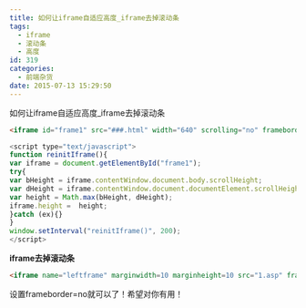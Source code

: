 ```yaml
---
title: 如何让iframe自适应高度_iframe去掉滚动条
tags:
  - iframe
  - 滚动条
  - 高度
id: 319
categories:
  - 前端杂货
date: 2015-07-13 15:29:50
---
```


如何让iframe自适应高度_iframe去掉滚动条
```html
<iframe id="frame1" src="###.html" width="640" scrolling="no" frameborder="0"></iframe>
```
```javascript
<script type="text/javascript">
function reinitIframe(){
var iframe = document.getElementById("frame1");
try{
var bHeight = iframe.contentWindow.document.body.scrollHeight;
var dHeight = iframe.contentWindow.document.documentElement.scrollHeight;
var height = Math.max(bHeight, dHeight);
iframe.height =  height;
}catch (ex){}
}
window.setInterval("reinitIframe()", 200);
</script>
```

**iframe去掉滚动条**
```html
<iframe name="leftframe" marginwidth=10 marginheight=10 src="1.asp" frameborder=no width="100%" scrolling="no" height=100%></iframe>
```
设置frameborder=no就可以了！希望对你有用！